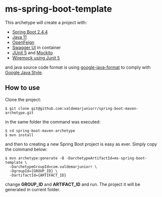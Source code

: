 # ms-spring-boot-template
This archetype will create a project with:
- [Spring Boot 2.4.4](https://spring.io/blog/2021/03/18/spring-boot-2-4-4-available-now)
- [Java 11](https://openjdk.java.net/projects/jdk/11/)
- [OpenFeign](https://spring.io/projects/spring-cloud-openfeign)
- [Swagger UI](https://swagger.io/docs/open-source-tools/swagger-ui/usage/installation/) in container
- [JUnit 5](https://junit.org/junit5/) and [Mockito](https://site.mockito.org/)
- [Wiremock using Junit 5](http://wiremock.org/docs/spring-boot/)

and java source code format is using [google-java-format](https://github.com/google/google-java-format) to comply with [Google Java Style](https://google.github.io/styleguide/javaguide.html).

## How to use
Clone the project:
```
$ git clone git@github.com:valdemarjuniorr/spring-boot-maven-archetype.git
```
in the same folder the command was executed:
```
$ cd spring-boot-maven-archetype
$ mvn install
```
and then to creating a new Spring Boot project is easy as ever. Simply copy the command below:
```
$ mvn archetype:generate -B -DarchetypeArtifactId=ms-spring-boot-template \
  -DarchetypeGroupId=com.valdemarjuniorr \
  -DgroupId={GROUP_ID} \
  -DartifactId={ARTIFACT_ID}
```
change **GROUP_ID** and **ARTIFACT_ID** and run. The project it will be generated in current folder.
